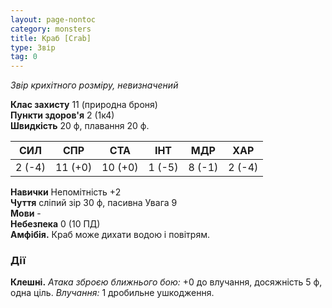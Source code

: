```yaml
---
layout: page-nontoc
category: monsters
title: Краб [Crab]
type: Звір
tag: 0
---
```


_Звір крихітного розміру, невизначений_  

**Клас захисту** 11 (природна броня)    
**Пункти здоров'я** 2 (1к4)    
**Швидкість** 20 ф, плавання 20 ф.  

| СИЛ    | СПР     | СТА     | ІНТ    | МДР    | ХАР    |
| ------ | ------- | ------- | ------ | ------ | ------ |
| 2 (-4) | 11 (+0) | 10 (+0) | 1 (-5) | 8 (-1) | 2 (-4) |

**Навички** Непомітність +2    
**Чуття** сліпий зір 30 ф, пасивна Увага 9    
**Мови** -    
**Небезпека** 0 (10 ПД)    
**Амфібія.** Краб може дихати водою і повітрям.  

### Дії
**Клешні.** _Атака зброєю ближнього бою:_ +0 до влучання, досяжність 5 ф, одна ціль. _Влучання:_ 1 дробильне ушкодження. 
